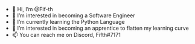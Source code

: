 - 👋 Hi, I’m @Fif-th
- 👀 I’m interested in becoming a Software Engineer
- 🌱 I’m currently learning the Python Language
- 💞️ I’m interested in becoming an apprentice to flatten my learning curve
- 📫 You can reach me on Discord, Fifth#7171

<!---
Fif-th/Fif-th is a ✨ special ✨ repository because its `README.md` (this file) appears on your GitHub profile.
You can click the Preview link to take a look at your changes.
--->
